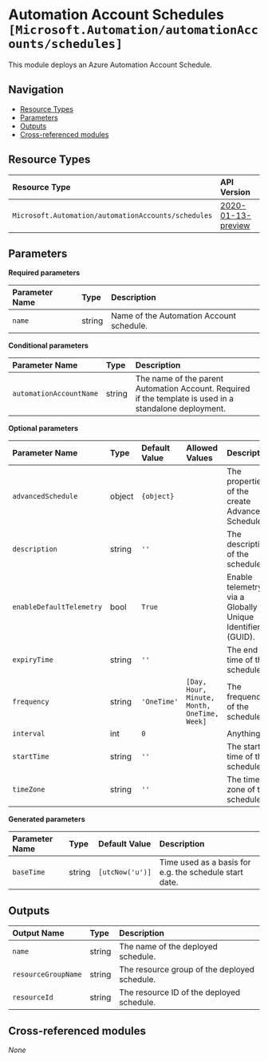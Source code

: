 # Automation Account Schedules `[Microsoft.Automation/automationAccounts/schedules]`

This module deploys an Azure Automation Account Schedule.

## Navigation

- [Resource Types](#Resource-Types)
- [Parameters](#Parameters)
- [Outputs](#Outputs)
- [Cross-referenced modules](#Cross-referenced-modules)

## Resource Types

| Resource Type | API Version |
| :-- | :-- |
| `Microsoft.Automation/automationAccounts/schedules` | [2020-01-13-preview](https://docs.microsoft.com/en-us/azure/templates/Microsoft.Automation/2020-01-13-preview/automationAccounts/schedules) |

## Parameters

**Required parameters**

| Parameter Name | Type | Description |
| :-- | :-- | :-- |
| `name` | string | Name of the Automation Account schedule. |

**Conditional parameters**

| Parameter Name | Type | Description |
| :-- | :-- | :-- |
| `automationAccountName` | string | The name of the parent Automation Account. Required if the template is used in a standalone deployment. |

**Optional parameters**

| Parameter Name | Type | Default Value | Allowed Values | Description |
| :-- | :-- | :-- | :-- | :-- |
| `advancedSchedule` | object | `{object}` |  | The properties of the create Advanced Schedule. |
| `description` | string | `''` |  | The description of the schedule. |
| `enableDefaultTelemetry` | bool | `True` |  | Enable telemetry via a Globally Unique Identifier (GUID). |
| `expiryTime` | string | `''` |  | The end time of the schedule. |
| `frequency` | string | `'OneTime'` | `[Day, Hour, Minute, Month, OneTime, Week]` | The frequency of the schedule. |
| `interval` | int | `0` |  | Anything. |
| `startTime` | string | `''` |  | The start time of the schedule. |
| `timeZone` | string | `''` |  | The time zone of the schedule. |

**Generated parameters**

| Parameter Name | Type | Default Value | Description |
| :-- | :-- | :-- | :-- |
| `baseTime` | string | `[utcNow('u')]` | Time used as a basis for e.g. the schedule start date. |


## Outputs

| Output Name | Type | Description |
| :-- | :-- | :-- |
| `name` | string | The name of the deployed schedule. |
| `resourceGroupName` | string | The resource group of the deployed schedule. |
| `resourceId` | string | The resource ID of the deployed schedule. |

## Cross-referenced modules

_None_
